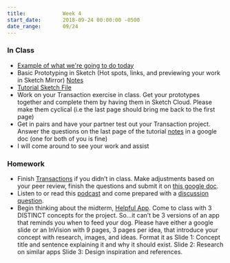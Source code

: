 ```yaml
---
title:            Week 4
start_date:       2018-09-24 00:00:00 -0500
date_range:       09/24
---
```


### In Class

- [Example of what we're going to do today](https://sketch.cloud/s/jr2wG/all/complete-prototype/splash-screen/play)
- Basic Prototyping in Sketch (Hot spots, links, and previewing your work in Sketch Mirror) [Notes](https://docs.google.com/presentation/d/1kFMcfXWpERgZnLrG1ngsmzWFhxHWj2FZycUzr4H9zXc/edit?usp=sharing)
- [Tutorial Sketch File](../assets/lectures/sketch-prototyping.sketch)
- Work on your Transaction exercise in class. Get your prototypes together and complete them by having them in Sketch Cloud. Please make them cyclical (i.e the last page should bring me back to the first page)
- Get in pairs and have your partner test out your Transaction project. Answer the questions on the last page of the tutorial [notes](https://docs.google.com/presentation/d/1kFMcfXWpERgZnLrG1ngsmzWFhxHWj2FZycUzr4H9zXc/edit?usp=sharing) in a google doc (one for both of you is fine)
- I will come around to see your work and assist


### Homework

- Finish [Transactions](../projects/transaction) if you didn&rsquo;t in class. Make adjustments based on your peer review, finish the questions and submit it on [this google doc](https://docs.google.com/document/d/1noGe0PWnZ3q8q8TbYdsV1uKuiVZ9a3NXauLwVolaUXM/edit?usp=sharing).
- Listen to or read this [podcast](https://99percentinvisible.org/article/lessons-sin-city-architecture-ducks-versus-decorated-sheds/) and come prepared with a [discussion question](https://docs.google.com/document/d/1islgMCzNyOPrdSL-xjkf89bo52UNC30j9M5Xdx5Ncqo/edit?usp=sharing).
- Begin thinking about the midterm, [Helpful App](../projects/helpful-app). Come to class with 3 DISTINCT concepts for the project. So...it can&rsquo;t be 3 versions of an app that reminds you when to feed your dog. Please have either a google slide or an InVision with 9 pages, 3 pages per idea, that introduce your concept with research, images, and ideas. Format it as Slide 1: Concept title and sentence explaining it and why it should exist. Slide 2: Research on similar apps Slide 3: Design inspiration and references.
